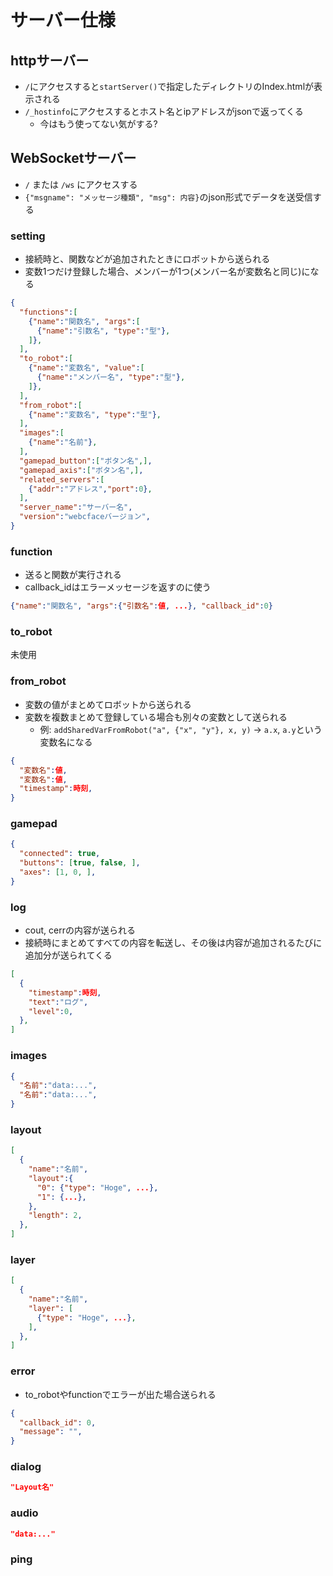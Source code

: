 # サーバー仕様

## httpサーバー

* `/`にアクセスすると`startServer()`で指定したディレクトリのIndex.htmlが表示される
* `/_hostinfo`にアクセスするとホスト名とipアドレスがjsonで返ってくる
  * 今はもう使ってない気がする?

## WebSocketサーバー

* `/` または `/ws` にアクセスする
* `{"msgname": "メッセージ種類", "msg": 内容}`のjson形式でデータを送受信する

### setting

* 接続時と、関数などが追加されたときにロボットから送られる
* 変数1つだけ登録した場合、メンバーが1つ(メンバー名が変数名と同じ)になる

```json
{
  "functions":[
    {"name":"関数名", "args":[
      {"name":"引数名", "type":"型"},
    ]},
  ],
  "to_robot":[
    {"name":"変数名", "value":[
      {"name":"メンバー名", "type":"型"},
    ]},
  ],
  "from_robot":[
    {"name":"変数名", "type":"型"},
  ],
  "images":[
    {"name":"名前"},
  ],
  "gamepad_button":["ボタン名",],
  "gamepad_axis":["ボタン名",],
  "related_servers":[
    {"addr":"アドレス","port":0},
  ],
  "server_name":"サーバー名",
  "version":"webcfaceバージョン",
}
```

### function

* 送ると関数が実行される
* callback_idはエラーメッセージを返すのに使う
```json
{"name":"関数名", "args":{"引数名":値, ...}, "callback_id":0}
```

### to_robot

未使用

### from_robot

* 変数の値がまとめてロボットから送られる
* 変数を複数まとめて登録している場合も別々の変数として送られる
  * 例: `addSharedVarFromRobot("a", {"x", "y"}, x, y)` → `a.x`, `a.y`という変数名になる
```json
{
  "変数名":値,
  "変数名":値,
  "timestamp":時刻,
}
```

### gamepad

```json
{
  "connected": true,
  "buttons": [true, false, ],
  "axes": [1, 0, ],
}
```

### log

* cout, cerrの内容が送られる
* 接続時にまとめてすべての内容を転送し、その後は内容が追加されるたびに追加分が送られてくる
```json
[
  {
    "timestamp":時刻,
    "text":"ログ",
    "level":0,
  },
]
```

### images
```json
{
  "名前":"data:...",
  "名前":"data:...",
}
```

### layout
```json
[
  {
    "name":"名前",
    "layout":{
      "0": {"type": "Hoge", ...},
      "1": {...},
    },
    "length": 2,
  },
]
```

### layer
```json
[
  {
    "name":"名前",
    "layer": [
      {"type": "Hoge", ...},
    ],
  },
]
```

### error

* to_robotやfunctionでエラーが出た場合送られる
```json
{
  "callback_id": 0,
  "message": "",
}
```

### dialog
```json
"Layout名"
```

### audio
```json
"data:..."
```

### ping
```json
```
